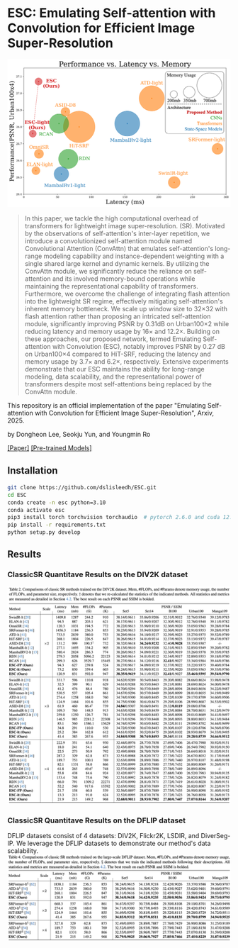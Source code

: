 # ESC: Emulating Self-attention with Convolution for Efficient Image Super-Resolution

![image](https://github.com/dslisleedh/ESC/blob/main/figs/teaser.png)

>In this paper, we tackle the high computational overhead of transformers for lightweight image super-resolution. (SR). Motivated by the observations of self-attention's inter-layer repetition, we introduce a convolutionized self-attention module named Convolutional Attention (ConvAttn) that emulates self-attention's long-range modeling capability and instance-dependent weighting with a single shared large kernel and dynamic kernels. By utilizing the ConvAttn module, we significantly reduce the reliance on self-attention and its involved memory-bound operations while maintaining the representational capability of transformers. Furthermore, we overcome the challenge of integrating flash attention into the lightweight SR regime, effectively mitigating self-attention's inherent memory bottleneck. We scale up window size to 32×32 with flash attention rather than proposing an intricated self-attention module, significantly improving PSNR by 0.31dB on Urban100×2 while reducing latency and memory usage by 16× and 12.2×. Building on these approaches, our proposed network, termed Emulating Self-attention with Convolution (ESC), notably improves PSNR by 0.27 dB on Urban100×4 compared to HiT-SRF, reducing the latency and memory usage by 3.7× and 6.2×, respectively. Extensive experiments demonstrate that our ESC maintains the ability for long-range modeling, data scalability, and the representational power of transformers despite most self-attentions being replaced by the ConvAttn module.

This repository is an official implementation of the paper "Emulating Self-attention with Convolution for Efficient Image Super-Resolution", Arxiv, 2025.

by Dongheon Lee, Seokju Yun, and Youngmin Ro

[[Paper]](https://arxiv.org/abs/2503.06671) [[Pre-trained Models]](https://github.com/dslisleedh/ESC/releases/tag/1.0.0)

## Installation

```bash
git clone https://github.com/dslisleedh/ESC.git
cd ESC
conda create -n esc python=3.10
conda activate esc
pip3 install torch torchvision torchaudio  # pytorch 2.6.0 and cuda 12.4
pip install -r requirements.txt 
python setup.py develop
```

## Results

### ClassicSR Quantitave Results on the DIV2K dataset
![image](https://github.com/dslisleedh/ESC/blob/main/figs/MainDIV2K.png)

### ClassicSR Quantitave Results on the DFLIP dataset
DFLIP datasets consist of 4 datasets: DIV2K, Flickr2K, LSDIR, and DiverSeg-IP.
We leverage the DFLIP datasets to demonstrate our method's data scalability.
![image](https://github.com/dslisleedh/ESC/blob/main/figs/DFLIPQuantitative.png)

